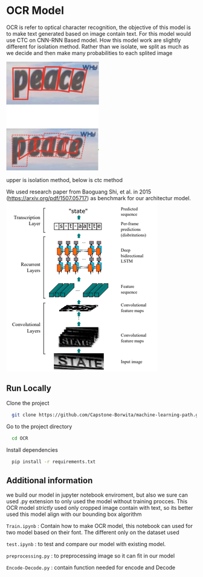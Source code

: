 
# OCR Model

OCR is refer to optical character recognition, the objective of this model is to make text generated based on image contain text. For this model would use CTC on CNN-RNN Based model. How this model work are slightly different for isolation method. Rather than we isolate, we split as much as we decide and then make many probabilities to each splited image

![Sample Image 1](https://raw.githubusercontent.com/Capstone-Borwita/machine-learning-path/main/OCR/Images/Ctc.png)

upper is isolation method, below is ctc method

We used research paper from Baoguang Shi, et al. in 2015 (https://arxiv.org/pdf/1507.05717) as benchmark for our architectur model.  
![Sample Image 2](https://raw.githubusercontent.com/Capstone-Borwita/machine-learning-path/main/OCR/Images/Structure.png)




## Run Locally

Clone the project

```bash
  git clone https://github.com/Capstone-Borwita/machine-learning-path.git
```

Go to the project directory

```bash
  cd OCR
```

Install dependencies

```bash
  pip install -r requirements.txt
```



## Additional information
we build our model in jupyter notebook enviroment, but also we sure can used .py extension to only used the model without training procces. This OCR model *strictly* used only cropped image contain with text, so its better used this model align with our bounding box algorithm

`Train.ipynb` : Contain how to make OCR model, this notebook can used for two model based on their font. The different only on the dataset used

`test.ipynb` : to test and compare our model with existing model.

`preprocessing.py` : to preprocessing image so it can fit in our model

`Encode-Decode.py` : contain function needed for encode and Decode

